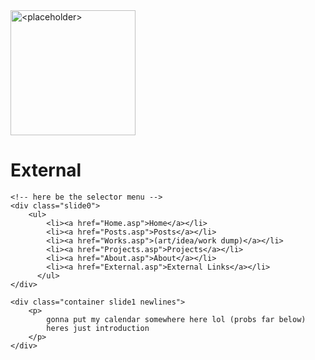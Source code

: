<!DOCTYPE html>
<html lang="en">
<head>
    <meta charset="UTF-8">
    <meta name="viewport" content="width=device-width, initial-scale=1.0">
    <title>About :: ???</title>
    <link rel="stylesheet" href="rest.css"> 
</head>
<body>
    <div class="slide0">
    <img src="images/placeholder" alt="<placeholder>" width="200" height="200" class="center">
        <!-- <h1>External AuthorsAuthority</h1> -->
        <h1>External</h1>
    </div>
    
    <!-- here be the selector menu -->
    <div class="slide0">
        <ul>
            <li><a href="Home.asp">Home</a></li>
            <li><a href="Posts.asp">Posts</a></li>
            <li><a href="Works.asp">(art/idea/work dump)</a></li>
            <li><a href="Projects.asp">Projects</a></li>
            <li><a href="About.asp">About</a></li>
            <li><a href="External.asp">External Links</a></li>
          </ul> 
    </div>

    <div class="container slide1 newlines"> 
        <p>
            gonna put my calendar somewhere here lol (probs far below)
            heres just introduction 
        </p>
    </div>
</body>
</html>